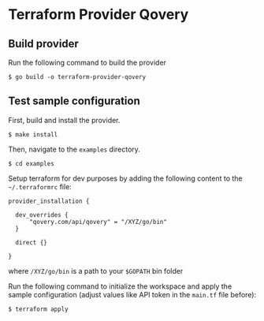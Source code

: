 # Terraform Provider Qovery

## Build provider

Run the following command to build the provider

```shell
$ go build -o terraform-provider-qovery
```

## Test sample configuration

First, build and install the provider.

```shell
$ make install
```

Then, navigate to the `examples` directory. 

```shell
$ cd examples
```

Setup terraform for dev purposes by adding the following content to the `~/.terraformrc` file:

```
provider_installation {

  dev_overrides {
      "qovery.com/api/qovery" = "/XYZ/go/bin"
  }

  direct {}
  
}
```

where `/XYZ/go/bin` is a path to your `$GOPATH` bin folder

Run the following command to initialize the workspace and apply the sample configuration (adjust values like API token in the `main.tf` file before):

```shell
$ terraform apply
```
